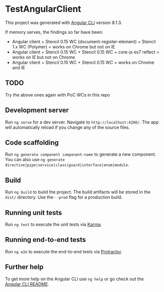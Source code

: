 # TestAngularClient

This project was generated with [Angular CLI](https://github.com/angular/angular-cli) version 8.1.3.

If memory serves, the findings so far have been:

* Angular client + Stencil 0.15 WC (document-register-element) + Stencil 1.x WC (Polymer) = works on Chrome but not on IE
* Angular client + Stencil 0.15 WC + Stencil 0.15 WC + core-js es7 reflect = works on IE but not on Chrome
* Angular client + Stencil 0.15 WC + Stencil 0.15 WC = works on Chrome and IE

## TODO

Try the above ones again with PoC WCs in this repo

## Development server

Run `ng serve` for a dev server. Navigate to `http://localhost:4200/`. The app will automatically reload if you change any of the source files.

## Code scaffolding

Run `ng generate component component-name` to generate a new component. You can also use `ng generate directive|pipe|service|class|guard|interface|enum|module`.

## Build

Run `ng build` to build the project. The build artifacts will be stored in the `dist/` directory. Use the `--prod` flag for a production build.

## Running unit tests

Run `ng test` to execute the unit tests via [Karma](https://karma-runner.github.io).

## Running end-to-end tests

Run `ng e2e` to execute the end-to-end tests via [Protractor](http://www.protractortest.org/).

## Further help

To get more help on the Angular CLI use `ng help` or go check out the [Angular CLI README](https://github.com/angular/angular-cli/blob/master/README.md).
